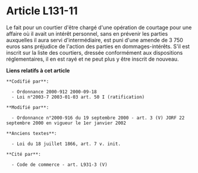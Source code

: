 # Article L131-11

Le fait pour un courtier d'être chargé d'une opération de courtage pour une affaire où il avait un intérêt personnel, sans en
prévenir les parties auxquelles il aura servi d'intermédiaire, est puni d'une amende de 3 750 euros sans préjudice de
l'action des parties en dommages-intérêts. S'il est inscrit sur la liste des courtiers, dressée conformément aux dispositions
réglementaires, il en est rayé et ne peut plus y être inscrit de nouveau.

**Liens relatifs à cet article**

	**Codifié par**:

	  - Ordonnance 2000-912 2000-09-18
	  - Loi n°2003-7 2003-01-03 art. 50 I (ratification)

	**Modifié par**:

	  - Ordonnance n°2000-916 du 19 septembre 2000 - art. 3 (V) JORF 22 septembre 2000 en vigueur le 1er janvier 2002

	**Anciens textes**:

	  - Loi du 18 juillet 1866, art. 7 v. init.

	**Cité par**:

	  - Code de commerce - art. L931-3 (V)
